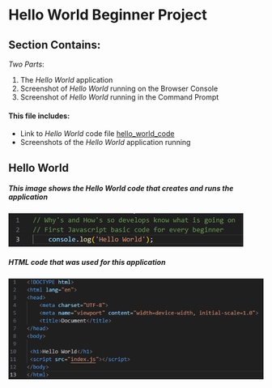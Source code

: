 # Hello World Beginner Project 

## Section Contains:

*Two Parts*:

1. The *Hello World* application 
2. Screenshot of *Hello World* running on the Browser Console
3. Screenshot of *Hello World* running in the Command Prompt

#### This file includes: 

* Link to *Hello World* code file [hello_world_code](hello_world_code/index.js "Hello World file")
* Screenshots of the *Hello World* application running

## Hello World

##### This image shows the *Hello World* code that creates and runs the application 

![Hello World IMG 1](img/hello_world_img_1.PNG "Hello World code IMG 1")

##### *HTML* code that was used for this application

![HTML code IMG 1](img/hello_world_img_2.PNG "HTML code IMG 1")


